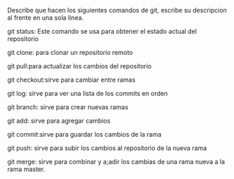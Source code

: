 Describe que hacen los siguientes comandos de git, escribe su descripcion al frente en una sola linea.

git status: Este comando se usa para obtener el estado actual del repositorio

git clone: para clonar un repositorio remoto

git pull:para actualizar los cambios del repositorio

git checkout:sirve para cambiar entre ramas

git log: sirve para ver una lista de los commits en orden

git branch: sirve para crear nuevas ramas

git add: sirve para agregar cambios

git commit:sirve para guardar los cambios de la rama

git push: sirve para subir los cambios al repositorio de la nueva rama

git merge: sirve para combinar y a;adir los cambias de una rama nueva a la rama master.
